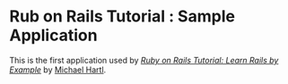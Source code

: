 # Rub on Rails Tutorial : Sample Application

This is the first application used by
[*Ruby on Rails Tutorial: Learn Rails by Example*](http://railstutorial.jp/) by [Michael Hartl](http://michaelhartl.com/).

